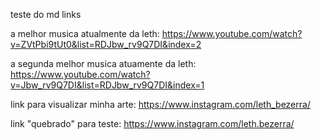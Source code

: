 teste do md links


a melhor musica atualmente da leth: https://www.youtube.com/watch?v=ZVtPbi9tUt0&list=RDJbw_rv9Q7DI&index=2

a segunda melhor musica atuamente da leth: https://www.youtube.com/watch?v=Jbw_rv9Q7DI&list=RDJbw_rv9Q7DI&index=1

link para visualizar minha arte: https://www.instagram.com/leth_bezerra/

link "quebrado" para teste: https://www.instagram.com/leth.bezerra/